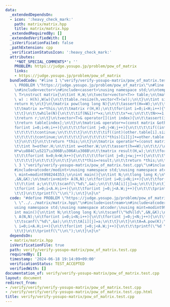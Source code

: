 ```yaml
---
data:
  _extendedDependsOn:
  - icon: ':heavy_check_mark:'
    path: matrix/matrix.hpp
    title: matrix/matrix.hpp
  _extendedRequiredBy: []
  _extendedVerifiedWith: []
  _isVerificationFailed: false
  _pathExtension: cpp
  _verificationStatusIcon: ':heavy_check_mark:'
  attributes:
    '*NOT_SPECIAL_COMMENTS*': ''
    PROBLEM: https://judge.yosupo.jp/problem/pow_of_matrix
    links:
    - https://judge.yosupo.jp/problem/pow_of_matrix
  bundledCode: "#line 1 \"verify/verify-yosupo-matrix/pow_of_matrix.test.cpp\"\n#define\
    \ PROBLEM \"https://judge.yosupo.jp/problem/pow_of_matrix\"\n#line 2 \"matrix/matrix.hpp\"\
    \n#include<vector>\n#include<cassert>\nusing namespace std;\n\ntemplate<typename\
    \ T>\nstruct matrix{\n\tint H,W;\n\tvector<vector<T>> table;\n\tmatrix(int h,int\
    \ w) : H(h),W(w){\n\t\ttable.resize(h,vector<T>(w));\n\t}\n\tint size(){\n\t\t\
    return H;\n\t}\n\tmatrix pow(long long N){\n\t\tassert(H==W);\n\t\tassert(0<=N);\n\
    \t\tmatrix x=*this;\n\t\tmatrix r(H,H);\n\t\tfor(int i=0;i<H;i++){\n\t\t\tr[i][i]=1;\n\
    \t\t}\n\t\twhile(N){\n\t\t\tif(N&1)r*=x;\n\t\t\tx*=x;\n\t\t\tN>>=1;\n\t\t}\n\t\
    \treturn r;\n\t}\n\tvector<T>& operator[](int index){\n\t\tassert(index<H);\n\t\
    \treturn table[index];\n\t}\n\tmatrix& operator+=(const matrix &other){\n\t\t\
    for(int i=0;i<H;i++){\n\t\t\tfor(int j=0;j<W;j++){\n\t\t\t\tif((int)(other.table.size())<=i){\n\
    \t\t\t\t\tcontinue;\n\t\t\t\t}\n\t\t\t\tif((int)(other.table[i].size())<=j){\n\
    \t\t\t\t\tcontinue;\n\t\t\t\t}\n\t\t\t\t(*this)[i][j]+=other.table[i][j];\n\t\t\
    \t}\n\t\t}\n\t\treturn *this;\n\t}\n\tmatrix operator*=(const matrix &other){\n\
    \t\tint h=other.H;\n\t\tint w=other.W;\n\t\tassert(h==W);\n\t\t//\u7D50\u679C\u306F\
    H*w\u884C\u5217\u306B\u306A\u308B\n\t\tmatrix result(H,w);\n\t\tfor(int i=0;i<H;i++){\n\
    \t\t\tfor(int k=0;k<W;k++){\n\t\t\t\tfor(int j=0;j<w;j++){\n\t\t\t\t\tresult.table[i][j]+=table[i][k]*other.table[k][j];\n\
    \t\t\t\t}\n\t\t\t}\n\t\t}\n\t\t*this=result;\n\t\treturn *this;\n\t}\n};\n#line\
    \ 3 \"verify/verify-yosupo-matrix/pow_of_matrix.test.cpp\"\n#include<iostream>\n\
    #include<atcoder/modint>\nusing namespace std;\nusing namespace atcoder;\nusing\
    \ mint=modint998244353;\n\nint main(){\n\tint N;\n\tlong long K;\n\tscanf(\"%d%lld\"\
    ,&N,&K);\n\tmatrix<mint> A(N,N);\n\tfor(int i=0;i<N;i++){\n\t\tfor(int j=0;j<N;j++){\n\
    \t\t\tint a;\n\t\t\tscanf(\"%d\",&a);\n\t\t\tA[i][j]=a;\n\t\t}\n\t}\n\tA=A.pow(K);\n\
    \tfor(int i=0;i<A.H;i++){\n\t\tfor(int j=0;j<A.W;j++){\n\t\t\tprintf(\"%d \",A[i][j].val());\n\
    \t\t}\n\t\tprintf(\"\\n\");\n\t}\n}\n"
  code: "#define PROBLEM \"https://judge.yosupo.jp/problem/pow_of_matrix\"\n#include\
    \ \"../../matrix/matrix.hpp\"\n#include<iostream>\n#include<atcoder/modint>\n\
    using namespace std;\nusing namespace atcoder;\nusing mint=modint998244353;\n\n\
    int main(){\n\tint N;\n\tlong long K;\n\tscanf(\"%d%lld\",&N,&K);\n\tmatrix<mint>\
    \ A(N,N);\n\tfor(int i=0;i<N;i++){\n\t\tfor(int j=0;j<N;j++){\n\t\t\tint a;\n\t\
    \t\tscanf(\"%d\",&a);\n\t\t\tA[i][j]=a;\n\t\t}\n\t}\n\tA=A.pow(K);\n\tfor(int\
    \ i=0;i<A.H;i++){\n\t\tfor(int j=0;j<A.W;j++){\n\t\t\tprintf(\"%d \",A[i][j].val());\n\
    \t\t}\n\t\tprintf(\"\\n\");\n\t}\n}\n"
  dependsOn:
  - matrix/matrix.hpp
  isVerificationFile: true
  path: verify/verify-yosupo-matrix/pow_of_matrix.test.cpp
  requiredBy: []
  timestamp: '2024-06-18 19:14:09+09:00'
  verificationStatus: TEST_ACCEPTED
  verifiedWith: []
documentation_of: verify/verify-yosupo-matrix/pow_of_matrix.test.cpp
layout: document
redirect_from:
- /verify/verify/verify-yosupo-matrix/pow_of_matrix.test.cpp
- /verify/verify/verify-yosupo-matrix/pow_of_matrix.test.cpp.html
title: verify/verify-yosupo-matrix/pow_of_matrix.test.cpp
---
```

